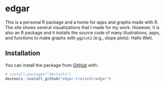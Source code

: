
<!-- README.md is generated from README.Rmd. Please edit that file -->

# edgar

<!-- badges: start -->
<!-- badges: end -->

This is a personal R package and a home for apps and graphs made with R.
The site shows several visualizations that I made for my work. However,
it is also an R package and it installs the source code of many
illustrations, apps, and functions to make graphs with `ggplot2` (e.g.,
slope plots). Hallo Welt.

## Installation

You can install the package from [GitHub](https://github.com/) with:

``` r
# install.packages("devtools")
devtools::install_github("edgar-treischl/edgar")
```
